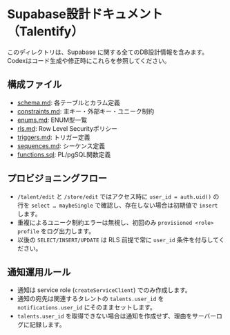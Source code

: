 # Supabase設計ドキュメント（Talentify）

このディレクトリは、Supabase に関する全てのDB設計情報を含みます。
Codexはコード生成や修正時にこれらを参照してください。

## 構成ファイル

- [schema.md](./schema.md): 各テーブルとカラム定義
- [constraints.md](./constraints.md): 主キー・外部キー・ユニーク制約
- [enums.md](./enums.md): ENUM型一覧
- [rls.md](./rls.md): Row Level Securityポリシー
- [triggers.md](./triggers.md): トリガー定義
- [sequences.md](./sequences.md): シーケンス定義
- [functions.sql](./functions.sql): PL/pgSQL関数定義

## プロビジョニングフロー

- `/talent/edit` と `/store/edit` ではアクセス時に `user_id = auth.uid()` の行を `select … maybeSingle` で確認し、存在しない場合は初期値で `insert` します。
- 重複によるユニーク制約エラーは無視し、初回のみ `provisioned <role> profile` をログ出力します。
- 以後の `SELECT/INSERT/UPDATE` は RLS 前提で常に `user_id` 条件を付与してください。

## 通知運用ルール

- 通知は service role (`createServiceClient`) でのみ作成します。
- 通知の宛先は関連するタレントの `talents.user_id` を `notifications.user_id` にそのままセットします。
- `talents.user_id` を取得できない場合は通知を作成せず、理由をサーバーログに記録します。
